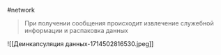 #network 

> При получении сообщения происходит извлечение служебной информации и распаковка данных

![[Деинкапсуляция данных-1714502816530.jpeg]]